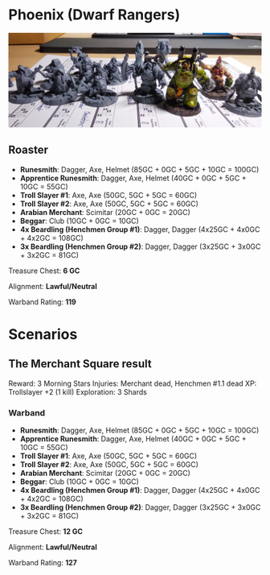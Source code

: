 # Phoenix (Dwarf Rangers)

![phoenix warband](diary-20181214-1.jpg)

## Roaster

* **Runesmith**: Dagger, Axe, Helmet (85GC + 0GC + 5GC + 10GC = 100GC)
* **Apprentice Runesmith**: Dagger, Axe, Helmet (40GC + 0GC + 5GC + 10GC = 55GC)
* **Troll Slayer #1**: Axe, Axe (50GC, 5GC + 5GC = 60GC)
* **Troll Slayer #2**: Axe, Axe (50GC, 5GC + 5GC = 60GC)
* **Arabian Merchant**: Scimitar (20GC + 0GC = 20GC)
* **Beggar**: Club (10GC + 0GC = 10GC)
* **4x Beardling (Henchmen Group #1)**: Dagger, Dagger (4x25GC + 4x0GC + 4x2GC = 108GC)
* **3x Beardling (Henchmen Group #2)**: Dagger, Dagger (3x25GC + 3x0GC + 3x2GC = 81GC)

Treasure Chest: **6 GC**

Alignment: **Lawful/Neutral**

Warband Rating: **119**

# Scenarios

## The Merchant Square result

Reward: 3 Morning Stars
Injuries: Merchant dead, Henchmen #1.1 dead
XP: Trollslayer +2 (1 kill)
Exploration: 3 Shards

### Warband

* **Runesmith**: Dagger, Axe, Helmet (85GC + 0GC + 5GC + 10GC = 100GC)
* **Apprentice Runesmith**: Dagger, Axe, Helmet (40GC + 0GC + 5GC + 10GC = 55GC)
* **Troll Slayer #1**: Axe, Axe (50GC, 5GC + 5GC = 60GC)
* **Troll Slayer #2**: Axe, Axe (50GC, 5GC + 5GC = 60GC)
* **Arabian Merchant**: Scimitar (20GC + 0GC = 20GC)
* **Beggar**: Club (10GC + 0GC = 10GC)
* **4x Beardling (Henchmen Group #1)**: Dagger, Dagger (4x25GC + 4x0GC + 4x2GC = 108GC)
* **3x Beardling (Henchmen Group #2)**: Dagger, Dagger (3x25GC + 3x0GC + 3x2GC = 81GC)

Treasure Chest: **12 GC**

Alignment: **Lawful/Neutral**

Warband Rating: **127**
